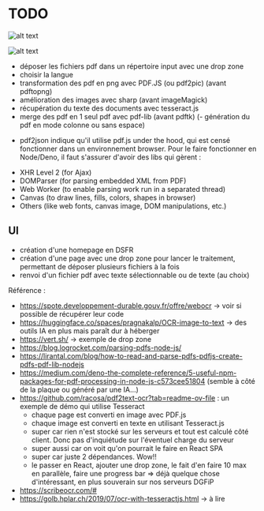 # TODO

![alt text](image.png)

![alt text](image-1.png)

- déposer les fichiers pdf dans un répertoire input avec une drop zone
- choisir la langue
- transformation des pdf en png avec PDF.JS (ou pdf2pic) (avant pdftopng)
- amélioration des images avec sharp (avant imageMagick)
- récupération du texte des documents avec tesseract.js
- merge des pdf en 1 seul pdf avec pdf-lib (avant pdftk)
(- génération du pdf en mode colonne ou sans espace)

* pdf2json indique qu'il utilise pdf.js under the hood, qui est censé fonctionner dans un environnement browser.
Pour le faire fonctionner en Node/Deno, il faut s'assurer d'avoir des libs qui gèrent :
- XHR Level 2 (for Ajax)
- DOMParser (for parsing embedded XML from PDF)
- Web Worker (to enable parsing work run in a separated thread)
- Canvas (to draw lines, fills, colors, shapes in browser)
- Others (like web fonts, canvas image, DOM manipulations, etc.)


## UI

- création d'une homepage en DSFR
- création d'une page avec une drop zone pour lancer le traitement, permettant de déposer plusieurs fichiers à la fois
- renvoi d'un fichier pdf avec texte sélectionnable ou de texte (au choix)

Référence :

- https://spote.developpement-durable.gouv.fr/offre/webocr -> voir si possible de récupérer leur code
- <https://huggingface.co/spaces/pragnakalp/OCR-image-to-text> -> des outils IA en plus mais paraît dur à héberger
- <https://vert.sh/> -> exemple de drop zone
- https://blog.logrocket.com/parsing-pdfs-node-js/
- https://lirantal.com/blog/how-to-read-and-parse-pdfs-pdfjs-create-pdfs-pdf-lib-nodejs
- https://medium.com/deno-the-complete-reference/5-useful-npm-packages-for-pdf-processing-in-node-js-c573cee51804 (semble à côté de la plaque ou généré par une IA...)
- https://github.com/racosa/pdf2text-ocr?tab=readme-ov-file : un exemple de démo qui utilise Tesseract
    - chaque page est converti en image avec PDF.js
    - chaque image est converti en texte en utilisant Tesseract.js
    - super car rien n'est stocké sur les serveurs et tout est calculé côté client. Donc pas d'inquiétude sur l'éventuel charge du serveur
    - super aussi car on voit qu'on pourrait le faire en React SPA
    - super car juste 2 dépendances. Wow!!
    - le passer en React, ajouter une drop zone, le fait d'en faire 10 max en parallèle, faire une progress bar => déjà quelque chose d'intéressant, en plus souverain sur nos serveurs DGFiP
- https://scribeocr.com/#
- https://golb.hplar.ch/2019/07/ocr-with-tesseractjs.html -> à lire